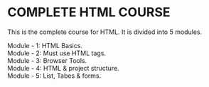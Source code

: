 # COMPLETE HTML COURSE

This is the complete course for HTML. It is divided into 5 modules.

Module - 1: HTML Basics. <br>
Module - 2: Must use HTML tags.<br> 
Module - 3: Browser Tools. <br>
Module - 4: HTML & project structure.<br> 
Module - 5: List, Tabes & forms.
